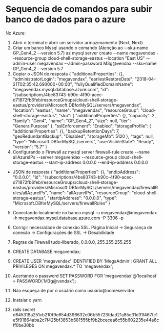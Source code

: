 # Sequencia de comandos para subir banco de dados para o azure
No Azure:
1. Abrir o terminal e abrir um servidor armazenamento
(Next, Next)
2. Criar um banco Mysql usando o comando
(Atenção ao --sku-name GP_Gen4_2 --version 5.7)
az mysql server create --name megavendax --resource-group cloud-shell-storage-eastus --location "East US" --admin-user megavendax --admin-password M3g@vendax --sku-name GP_Gen4_2 --version 5.7
3. Copiar o JSON de resposta
{
  "additionalProperties": {},
  "administratorLogin": "megavendax",
  "earliestRestoreDate": "2018-04-21T02:35:42.690000+00:00",
  "fullyQualifiedDomainName": "megavendax.mysql.database.azure.com",
  "id": "/subscriptions/4be83743-b90c-4f90-acec-d71872fb6feb/resourceGroups/cloud-shell-storage-eastus/providers/Microsoft.DBforMySQL/servers/megavendax",
  "location": "eastus",
  "name": "megavendax",
  "resourceGroup": "cloud-shell-storage-eastus",
  "sku": {
    "additionalProperties": {},
    "capacity": 2,
    "family": "Gen4",
    "name": "GP_Gen4_2",
    "size": null,
    "tier": "GeneralPurpose"
  },
  "sslEnforcement": "Enabled",
  "storageProfile": {
    "additionalProperties": {},
    "backupRetentionDays": 7,
    "geoRedundantBackup": "Disabled",
    "storageMb": 5120
  },
  "tags": null,
  "type": "Microsoft.DBforMySQL/servers",
  "userVisibleState": "Ready",
  "version": "5.7"
}
4. Configurando o Firewall
az mysql server firewall-rule create --name allAzureIPs --server megavendax --resource-group cloud-shell-storage-eastus --start-ip-address 0.0.0.0 --end-ip-address 0.0.0.0
* JSON de resposta
{
  "additionalProperties": {},
  "endIpAddress": "0.0.0.0",
  "id": "/subscriptions/4be83743-b90c-4f90-acec-d71872fb6feb/resourceGroups/cloud-shell-storage-eastus/providers/Microsoft.DBforMySQL/servers/megavendax/firewallRules/allAzureIPs",
  "name": "allAzureIPs",
  "resourceGroup": "cloud-shell-storage-eastus",
  "startIpAddress": "0.0.0.0",
  "type": "Microsoft.DBforMySQL/servers/firewallRules"
}
5. Conectando localmente no banco
mysql -u megavendax@megavendax -h megavendax.mysql.database.azure.com -P 3306 -p
6. Corrigir necessidade de conexão SSL. 
Página Inicial -> Segurança de conexão -> Configurações de SSL -> Desabilidade
7. Regras de Firewall
tudo-liberado, 0.0.0.0, 255.255.255.255
8. CREATE DATABASE megavendax;
9. CREATE USER 'megavendax' IDENTIFIED BY 'MegaAdmin'; 
GRANT ALL PRIVILEGES ON megavendax.* TO 'megavendax';

10. Acertando o password
SET PASSWORD FOR 'megavendax'@'localhost' = PASSWORD('M3g@vendax');
11. Não esqueça de por o usuário como usuário@nomeservidor

12. Instalar o yarn

13. rails secret
d845318a251cb210f9e654d396632c06b55723fdad21a85e31d31f467fc1e5f91864aba2c7f425bf3853b681555bf9b2bcecea6c55b602235e44a6cff0be30bb
